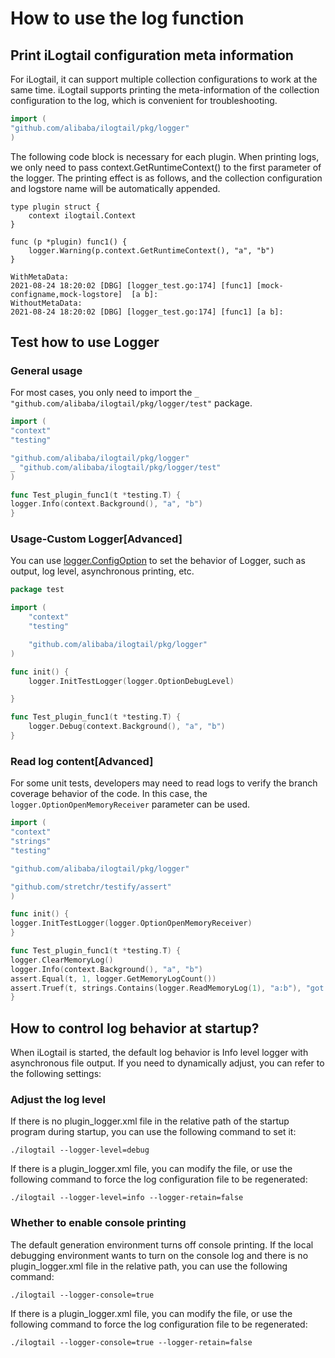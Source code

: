 # How to use the log function

## Print iLogtail configuration meta information

For iLogtail, it can support multiple collection configurations to work at the same time. iLogtail supports printing the
meta-information of the collection configuration to the log, which is convenient for troubleshooting.

```go
import (
"github.com/alibaba/ilogtail/pkg/logger"
)
```

The following code block is necessary for each plugin. When printing logs, we only need to pass
context.GetRuntimeContext() to the first parameter of the logger. The printing effect is as follows, and the collection
configuration and logstore name will be automatically appended.

```
type plugin struct {
	context ilogtail.Context
}

func (p *plugin) func1() {
	logger.Warning(p.context.GetRuntimeContext(), "a", "b")
}
```

```
WithMetaData:
2021-08-24 18:20:02 [DBG] [logger_test.go:174] [func1] [mock-configname,mock-logstore]	[a b]:
WithoutMetaData:
2021-08-24 18:20:02 [DBG] [logger_test.go:174] [func1] [a b]:
```

## Test how to use Logger

### General usage

For most cases, you only need to import the `_ "github.com/alibaba/ilogtail/pkg/logger/test"` package.

```go
import (
"context"
"testing"

"github.com/alibaba/ilogtail/pkg/logger"
_ "github.com/alibaba/ilogtail/pkg/logger/test"
)

func Test_plugin_func1(t *testing.T) {
logger.Info(context.Background(), "a", "b")
}
```

### Usage-Custom Logger[Advanced]

You can use [logger.ConfigOption](../../../pkg/logger) to set the behavior of Logger, such as output, log level,
asynchronous printing, etc.

```go
package test

import (
	"context"
	"testing"

	"github.com/alibaba/ilogtail/pkg/logger"
)

func init() {
	logger.InitTestLogger(logger.OptionDebugLevel)

}

func Test_plugin_func1(t *testing.T) {
	logger.Debug(context.Background(), "a", "b")
}
```

### Read log content[Advanced]

For some unit tests, developers may need to read logs to verify the branch coverage behavior of the code. In this case,
the `logger.OptionOpenMemoryReceiver` parameter can be used.

```go
import (
"context"
"strings"
"testing"

"github.com/alibaba/ilogtail/pkg/logger"

"github.com/stretchr/testify/assert"
)

func init() {
logger.InitTestLogger(logger.OptionOpenMemoryReceiver)
}

func Test_plugin_func1(t *testing.T) {
logger.ClearMemoryLog()
logger.Info(context.Background(), "a", "b")
assert.Equal(t, 1, logger.GetMemoryLogCount())
assert.Truef(t, strings.Contains(logger.ReadMemoryLog(1), "a:b"), "got %s", logger.ReadMemoryLog(1))
}
```

## How to control log behavior at startup?

When iLogtail is started, the default log behavior is Info level logger with asynchronous file output. If you need to
dynamically adjust, you can refer to the following settings:

### Adjust the log level

If there is no plugin_logger.xml file in the relative path of the startup program during startup, you can use the
following command to set it:

```shell
./ilogtail --logger-level=debug
```

If there is a plugin_logger.xml file, you can modify the file, or use the following command to force the log configuration file to be regenerated:

```shell
./ilogtail --logger-level=info --logger-retain=false
```

### Whether to enable console printing

The default generation environment turns off console printing. If the local debugging environment wants to turn on the console log and there is no plugin_logger.xml file in the relative path, you can use the following command:

```shell
./ilogtail --logger-console=true
```

If there is a plugin_logger.xml file, you can modify the file, or use the following command to force the log configuration file to be regenerated:

```shell
./ilogtail --logger-console=true --logger-retain=false
```
